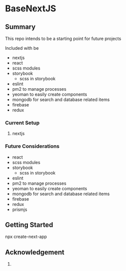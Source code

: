 # BaseNextJS

## Summary
This repo intends to be a starting point for future projects

Included with be
- nextjs
- react
- scss modules
- storybook
  - scss in storybook
- eslint
- pm2 to manage processes
- yeoman to easily create components
- mongodb for search and database related items
- firebase
- redux

### Current Setup
1. nextjs

### Future Considerations
- react
- scss modules
- storybook
  - scss in storybook
- eslint
- pm2 to manage processes
- yeoman to easily create components
- mongodb for search and database related items
- firebase
- redux
- prismjs

## Getting Started

npx create-next-app

## Acknowledgement
1.


